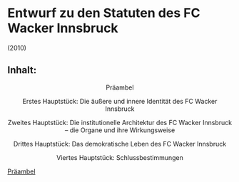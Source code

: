 # Entwurf zu den Statuten des FC Wacker Innsbruck
(2010)

## Inhalt:
<center>
Präambel

Erstes Hauptstück: Die äußere und innere Identität des FC Wacker Innsbruck

Zweites Hauptstück: Die institutionelle Architektur des FC Wacker Innsbruck – die Organe und ihre Wirkungsweise

Drittes Hauptstück: Das demokratische Leben des FC Wacker Innsbruck

Viertes Hauptstück: Schlussbestimmungen
</center>

[Präambel](Präambel.md)